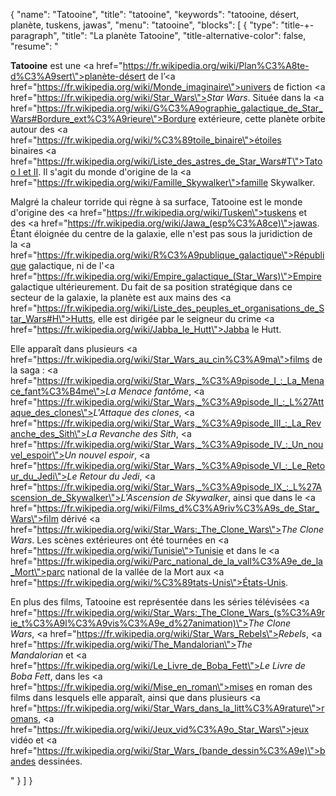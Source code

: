 {
  "name": "Tatooine",
  "title": "tatooine",
  "keywords": "tatooine, désert, planète, tuskens, jawas",
  "menu": "tatooine",
  "blocks": [
    {
      "type": "title-+-paragraph",
      "title": "La planète Tatooine",
      "title-alternative-color": false,
      "resume": "<p><strong>Tatooine</strong> est une <a href=\"https://fr.wikipedia.org/wiki/Plan%C3%A8te-d%C3%A9sert\">planète-désert</a> de l’<a href=\"https://fr.wikipedia.org/wiki/Monde_imaginaire\">univers de fiction</a> <a href=\"https://fr.wikipedia.org/wiki/Star_Wars\"><em>Star Wars</em></a>. Située dans la <a href=\"https://fr.wikipedia.org/wiki/G%C3%A9ographie_galactique_de_Star_Wars#Bordure_ext%C3%A9rieure\">Bordure extérieure</a>, cette planète orbite autour des <a href=\"https://fr.wikipedia.org/wiki/%C3%89toile_binaire\">étoiles binaires</a> <a href=\"https://fr.wikipedia.org/wiki/Liste_des_astres_de_Star_Wars#T\">Tatoo I et II</a>. Il s&#039;agit du monde d&#039;origine de la <a href=\"https://fr.wikipedia.org/wiki/Famille_Skywalker\">famille Skywalker</a>.</p><p>Malgré la chaleur torride qui règne à sa surface, Tatooine est le monde d&#039;origine des <a href=\"https://fr.wikipedia.org/wiki/Tusken\">tuskens</a> et des <a href=\"https://fr.wikipedia.org/wiki/Jawa_(esp%C3%A8ce)\">jawas</a>. Étant éloignée du centre de la galaxie, elle n&#039;est pas sous la juridiction de la <a href=\"https://fr.wikipedia.org/wiki/R%C3%A9publique_galactique\">République galactique</a>, ni de l&#039;<a href=\"https://fr.wikipedia.org/wiki/Empire_galactique_(Star_Wars)\">Empire galactique</a> ultérieurement. Du fait de sa position stratégique dans ce secteur de la galaxie, la planète est aux mains des <a href=\"https://fr.wikipedia.org/wiki/Liste_des_peuples_et_organisations_de_Star_Wars#H\">Hutts</a>, elle est dirigée par le seigneur du crime <a href=\"https://fr.wikipedia.org/wiki/Jabba_le_Hutt\">Jabba le Hutt</a>.</p><p>Elle apparaît dans plusieurs <a href=\"https://fr.wikipedia.org/wiki/Star_Wars_au_cin%C3%A9ma\">films de la saga</a> : <a href=\"https://fr.wikipedia.org/wiki/Star_Wars,_%C3%A9pisode_I_:_La_Menace_fant%C3%B4me\"><em>La Menace fantôme</em></a>, <a href=\"https://fr.wikipedia.org/wiki/Star_Wars,_%C3%A9pisode_II_:_L%27Attaque_des_clones\"><em>L&#039;Attaque des clones</em></a>, <a href=\"https://fr.wikipedia.org/wiki/Star_Wars,_%C3%A9pisode_III_:_La_Revanche_des_Sith\"><em>La Revanche des Sith</em></a>, <a href=\"https://fr.wikipedia.org/wiki/Star_Wars,_%C3%A9pisode_IV_:_Un_nouvel_espoir\"><em>Un nouvel espoir</em></a>, <a href=\"https://fr.wikipedia.org/wiki/Star_Wars,_%C3%A9pisode_VI_:_Le_Retour_du_Jedi\"><em>Le Retour du Jedi</em></a>, <a href=\"https://fr.wikipedia.org/wiki/Star_Wars,_%C3%A9pisode_IX_:_L%27Ascension_de_Skywalker\"><em>L&#039;Ascension de Skywalker</em></a>, ainsi que dans le <a href=\"https://fr.wikipedia.org/wiki/Films_d%C3%A9riv%C3%A9s_de_Star_Wars\">film dérivé</a> <a href=\"https://fr.wikipedia.org/wiki/Star_Wars:_The_Clone_Wars\"><em>The Clone Wars</em></a>. Les scènes extérieures ont été tournées en <a href=\"https://fr.wikipedia.org/wiki/Tunisie\">Tunisie</a> et dans le <a href=\"https://fr.wikipedia.org/wiki/Parc_national_de_la_vall%C3%A9e_de_la_Mort\">parc national de la vallée de la Mort</a> aux <a href=\"https://fr.wikipedia.org/wiki/%C3%89tats-Unis\">États-Unis</a>.</p><p>En plus des films, Tatooine est représentée dans les séries télévisées <a href=\"https://fr.wikipedia.org/wiki/Star_Wars:_The_Clone_Wars_(s%C3%A9rie_t%C3%A9l%C3%A9vis%C3%A9e_d%27animation)\"><em>The Clone Wars</em></a>, <a href=\"https://fr.wikipedia.org/wiki/Star_Wars_Rebels\"><em>Rebels</em></a>, <a href=\"https://fr.wikipedia.org/wiki/The_Mandalorian\"><em>The Mandalorian</em></a> et <a href=\"https://fr.wikipedia.org/wiki/Le_Livre_de_Boba_Fett\"><em>Le Livre de Boba Fett</em></a>, dans les <a href=\"https://fr.wikipedia.org/wiki/Mise_en_roman\">mises en roman</a> des films dans lesquels elle apparaît, ainsi que dans plusieurs <a href=\"https://fr.wikipedia.org/wiki/Star_Wars_dans_la_litt%C3%A9rature\">romans</a>, <a href=\"https://fr.wikipedia.org/wiki/Jeux_vid%C3%A9o_Star_Wars\">jeux vidéo</a> et <a href=\"https://fr.wikipedia.org/wiki/Star_Wars_(bande_dessin%C3%A9e)\">bandes dessinées</a>.</p>"
    }
  ]
}
